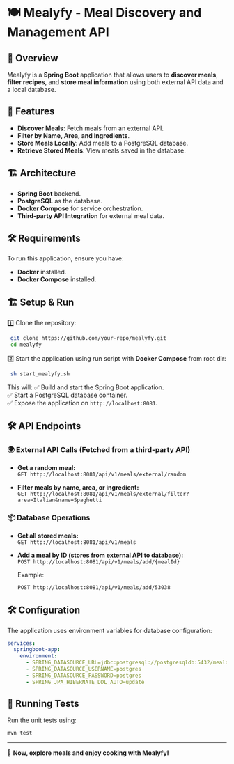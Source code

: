 # 🍽️ Mealyfy - Meal Discovery and Management API

## 📌 Overview
Mealyfy is a **Spring Boot** application that allows users to **discover meals**, **filter recipes**, and **store meal information** using both external API data and a local database.

## 🚀 Features
- **Discover Meals**: Fetch meals from an external API.
- **Filter by Name, Area, and Ingredients**.
- **Store Meals Locally**: Add meals to a PostgreSQL database.
- **Retrieve Stored Meals**: View meals saved in the database.

## 🏗️ Architecture
- **Spring Boot** backend.
- **PostgreSQL** as the database.
- **Docker Compose** for service orchestration.
- **Third-party API Integration** for external meal data.

## 🛠️ Requirements
To run this application, ensure you have:
- **Docker** installed.
- **Docker Compose** installed.

## 🏗️ Setup & Run
1️⃣ Clone the repository:
```sh
 git clone https://github.com/your-repo/mealyfy.git
 cd mealyfy
```

2️⃣ Start the application using run script with **Docker Compose** from root dir:
```sh
 sh start_mealyfy.sh
```

This will:
✅ Build and start the Spring Boot application.  
✅ Start a PostgreSQL database container.  
✅ Expose the application on `http://localhost:8081`.

## 🛠️ API Endpoints
### **🌍 External API Calls** (Fetched from a third-party API)
- **Get a random meal:**  
  `GET http://localhost:8081/api/v1/meals/external/random`

- **Filter meals by name, area, or ingredient:**  
  `GET http://localhost:8081/api/v1/meals/external/filter?area=Italian&name=Spaghetti`

### **📦 Database Operations**
- **Get all stored meals:**  
  `GET http://localhost:8081/api/v1/meals`

- **Add a meal by ID (stores from external API to database):**  
  `POST http://localhost:8081/api/v1/meals/add/{mealId}`

  Example:
  ```sh
  POST http://localhost:8081/api/v1/meals/add/53038
  ```

## 🛠️ Configuration
The application uses environment variables for database configuration:
```yaml
services:
  springboot-app:
    environment:
      - SPRING_DATASOURCE_URL=jdbc:postgresql://postgresqldb:5432/mealdb
      - SPRING_DATASOURCE_USERNAME=postgres
      - SPRING_DATASOURCE_PASSWORD=postgres
      - SPRING_JPA_HIBERNATE_DDL_AUTO=update
```

## 🧪 Running Tests
Run the unit tests using:
```sh
mvn test
```

---
🚀 **Now, explore meals and enjoy cooking with Mealyfy!**

